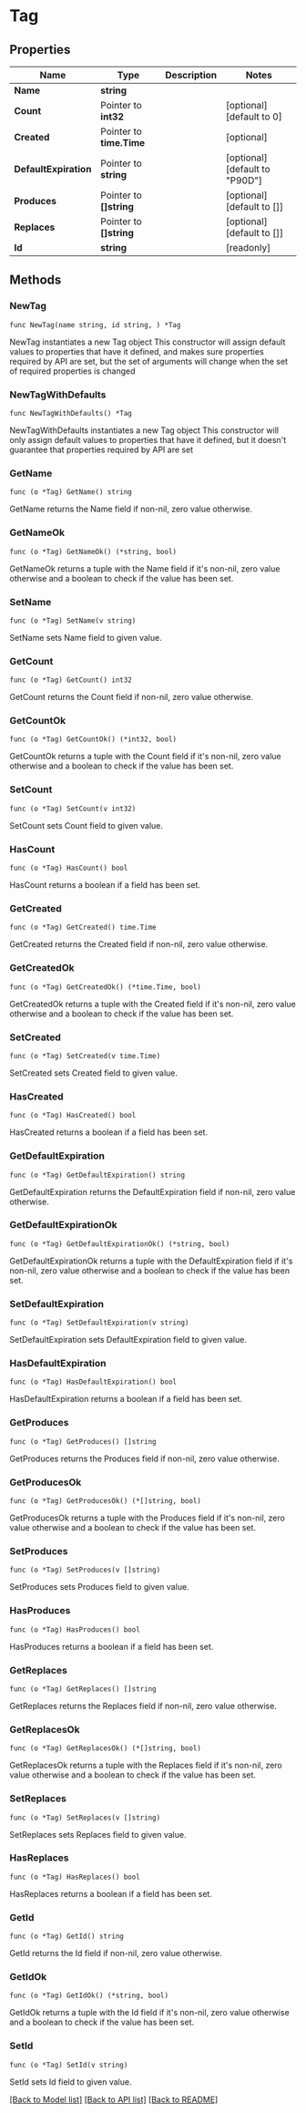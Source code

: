 # Tag

## Properties

Name | Type | Description | Notes
------------ | ------------- | ------------- | -------------
**Name** | **string** |  | 
**Count** | Pointer to **int32** |  | [optional] [default to 0]
**Created** | Pointer to **time.Time** |  | [optional] 
**DefaultExpiration** | Pointer to **string** |  | [optional] [default to "P90D"]
**Produces** | Pointer to **[]string** |  | [optional] [default to []]
**Replaces** | Pointer to **[]string** |  | [optional] [default to []]
**Id** | **string** |  | [readonly] 

## Methods

### NewTag

`func NewTag(name string, id string, ) *Tag`

NewTag instantiates a new Tag object
This constructor will assign default values to properties that have it defined,
and makes sure properties required by API are set, but the set of arguments
will change when the set of required properties is changed

### NewTagWithDefaults

`func NewTagWithDefaults() *Tag`

NewTagWithDefaults instantiates a new Tag object
This constructor will only assign default values to properties that have it defined,
but it doesn't guarantee that properties required by API are set

### GetName

`func (o *Tag) GetName() string`

GetName returns the Name field if non-nil, zero value otherwise.

### GetNameOk

`func (o *Tag) GetNameOk() (*string, bool)`

GetNameOk returns a tuple with the Name field if it's non-nil, zero value otherwise
and a boolean to check if the value has been set.

### SetName

`func (o *Tag) SetName(v string)`

SetName sets Name field to given value.


### GetCount

`func (o *Tag) GetCount() int32`

GetCount returns the Count field if non-nil, zero value otherwise.

### GetCountOk

`func (o *Tag) GetCountOk() (*int32, bool)`

GetCountOk returns a tuple with the Count field if it's non-nil, zero value otherwise
and a boolean to check if the value has been set.

### SetCount

`func (o *Tag) SetCount(v int32)`

SetCount sets Count field to given value.

### HasCount

`func (o *Tag) HasCount() bool`

HasCount returns a boolean if a field has been set.

### GetCreated

`func (o *Tag) GetCreated() time.Time`

GetCreated returns the Created field if non-nil, zero value otherwise.

### GetCreatedOk

`func (o *Tag) GetCreatedOk() (*time.Time, bool)`

GetCreatedOk returns a tuple with the Created field if it's non-nil, zero value otherwise
and a boolean to check if the value has been set.

### SetCreated

`func (o *Tag) SetCreated(v time.Time)`

SetCreated sets Created field to given value.

### HasCreated

`func (o *Tag) HasCreated() bool`

HasCreated returns a boolean if a field has been set.

### GetDefaultExpiration

`func (o *Tag) GetDefaultExpiration() string`

GetDefaultExpiration returns the DefaultExpiration field if non-nil, zero value otherwise.

### GetDefaultExpirationOk

`func (o *Tag) GetDefaultExpirationOk() (*string, bool)`

GetDefaultExpirationOk returns a tuple with the DefaultExpiration field if it's non-nil, zero value otherwise
and a boolean to check if the value has been set.

### SetDefaultExpiration

`func (o *Tag) SetDefaultExpiration(v string)`

SetDefaultExpiration sets DefaultExpiration field to given value.

### HasDefaultExpiration

`func (o *Tag) HasDefaultExpiration() bool`

HasDefaultExpiration returns a boolean if a field has been set.

### GetProduces

`func (o *Tag) GetProduces() []string`

GetProduces returns the Produces field if non-nil, zero value otherwise.

### GetProducesOk

`func (o *Tag) GetProducesOk() (*[]string, bool)`

GetProducesOk returns a tuple with the Produces field if it's non-nil, zero value otherwise
and a boolean to check if the value has been set.

### SetProduces

`func (o *Tag) SetProduces(v []string)`

SetProduces sets Produces field to given value.

### HasProduces

`func (o *Tag) HasProduces() bool`

HasProduces returns a boolean if a field has been set.

### GetReplaces

`func (o *Tag) GetReplaces() []string`

GetReplaces returns the Replaces field if non-nil, zero value otherwise.

### GetReplacesOk

`func (o *Tag) GetReplacesOk() (*[]string, bool)`

GetReplacesOk returns a tuple with the Replaces field if it's non-nil, zero value otherwise
and a boolean to check if the value has been set.

### SetReplaces

`func (o *Tag) SetReplaces(v []string)`

SetReplaces sets Replaces field to given value.

### HasReplaces

`func (o *Tag) HasReplaces() bool`

HasReplaces returns a boolean if a field has been set.

### GetId

`func (o *Tag) GetId() string`

GetId returns the Id field if non-nil, zero value otherwise.

### GetIdOk

`func (o *Tag) GetIdOk() (*string, bool)`

GetIdOk returns a tuple with the Id field if it's non-nil, zero value otherwise
and a boolean to check if the value has been set.

### SetId

`func (o *Tag) SetId(v string)`

SetId sets Id field to given value.



[[Back to Model list]](../README.md#documentation-for-models) [[Back to API list]](../README.md#documentation-for-api-endpoints) [[Back to README]](../README.md)


